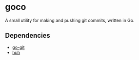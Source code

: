 # goco

A small utility for making and pushing git commits, written in Go.

## Dependencies

- [go-git](https://github.com/go-git/go-git)
- [huh](https://github.com/charmbracelet/huh)
